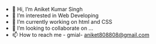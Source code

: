 - 👋 Hi, I’m Aniket Kumar Singh
- 👀 I’m interested in Web Developing
- 🌱 I’m currently working on html and CSS
- 💞️ I’m looking to collaborate on ...
- 📫 How to reach me - gmial- aniket808808@gmail.com

<!---
AniketSingh45/AniketSingh45 is a ✨ special ✨ repository because its `README.md` (this file) appears on your GitHub profile.
You can click the Preview link to take a look at your changes.
--->

